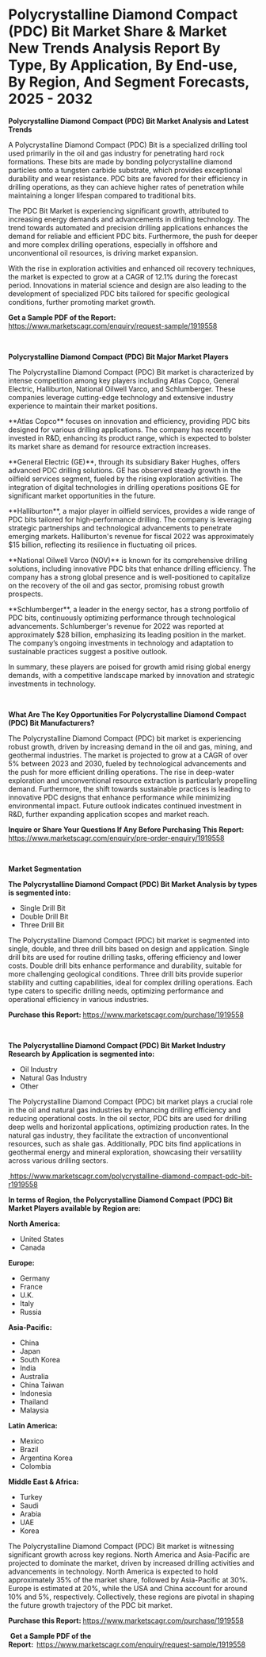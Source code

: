 <p><h1>Polycrystalline Diamond Compact (PDC) Bit Market Share & Market New Trends Analysis Report By Type, By Application, By End-use, By Region, And Segment Forecasts, 2025 - 2032</h1></p><p><strong>Polycrystalline Diamond Compact (PDC) Bit Market Analysis and Latest Trends</strong></p>
<p><p>A Polycrystalline Diamond Compact (PDC) Bit is a specialized drilling tool used primarily in the oil and gas industry for penetrating hard rock formations. These bits are made by bonding polycrystalline diamond particles onto a tungsten carbide substrate, which provides exceptional durability and wear resistance. PDC bits are favored for their efficiency in drilling operations, as they can achieve higher rates of penetration while maintaining a longer lifespan compared to traditional bits.</p><p>The PDC Bit Market is experiencing significant growth, attributed to increasing energy demands and advancements in drilling technology. The trend towards automated and precision drilling applications enhances the demand for reliable and efficient PDC bits. Furthermore, the push for deeper and more complex drilling operations, especially in offshore and unconventional oil resources, is driving market expansion.</p><p>With the rise in exploration activities and enhanced oil recovery techniques, the market is expected to grow at a CAGR of 12.1% during the forecast period. Innovations in material science and design are also leading to the development of specialized PDC bits tailored for specific geological conditions, further promoting market growth.</p></p>
<p><strong>Get a Sample PDF of the Report:&nbsp;</strong> <a href="https://www.marketscagr.com/enquiry/request-sample/1919558?utm_campaign=2176&utm_medium=2&utm_source=Github&utm_content=ia&utm_term=12042025&utm_id=polycrystalline-diamond-compact-pdc-bit">https://www.marketscagr.com/enquiry/request-sample/1919558</a></p>
<p>&nbsp;</p>
<p><strong>Polycrystalline Diamond Compact (PDC) Bit Major Market Players</strong></p>
<p><p>The Polycrystalline Diamond Compact (PDC) Bit market is characterized by intense competition among key players including Atlas Copco, General Electric, Halliburton, National Oilwell Varco, and Schlumberger. These companies leverage cutting-edge technology and extensive industry experience to maintain their market positions.</p><p>**Atlas Copco** focuses on innovation and efficiency, providing PDC bits designed for various drilling applications. The company has recently invested in R&D, enhancing its product range, which is expected to bolster its market share as demand for resource extraction increases.</p><p>**General Electric (GE)**, through its subsidiary Baker Hughes, offers advanced PDC drilling solutions. GE has observed steady growth in the oilfield services segment, fueled by the rising exploration activities. The integration of digital technologies in drilling operations positions GE for significant market opportunities in the future.</p><p>**Halliburton**, a major player in oilfield services, provides a wide range of PDC bits tailored for high-performance drilling. The company is leveraging strategic partnerships and technological advancements to penetrate emerging markets. Halliburton's revenue for fiscal 2022 was approximately $15 billion, reflecting its resilience in fluctuating oil prices.</p><p>**National Oilwell Varco (NOV)** is known for its comprehensive drilling solutions, including innovative PDC bits that enhance drilling efficiency. The company has a strong global presence and is well-positioned to capitalize on the recovery of the oil and gas sector, promising robust growth prospects.</p><p>**Schlumberger**, a leader in the energy sector, has a strong portfolio of PDC bits, continuously optimizing performance through technological advancements. Schlumberger's revenue for 2022 was reported at approximately $28 billion, emphasizing its leading position in the market. The company’s ongoing investments in technology and adaptation to sustainable practices suggest a positive outlook.</p><p>In summary, these players are poised for growth amid rising global energy demands, with a competitive landscape marked by innovation and strategic investments in technology.</p></p>
<p>&nbsp;</p>
<p><strong>What Are The Key Opportunities For Polycrystalline Diamond Compact (PDC) Bit Manufacturers?</strong></p>
<p><p>The Polycrystalline Diamond Compact (PDC) bit market is experiencing robust growth, driven by increasing demand in the oil and gas, mining, and geothermal industries. The market is projected to grow at a CAGR of over 5% between 2023 and 2030, fueled by technological advancements and the push for more efficient drilling operations. The rise in deep-water exploration and unconventional resource extraction is particularly propelling demand. Furthermore, the shift towards sustainable practices is leading to innovative PDC designs that enhance performance while minimizing environmental impact. Future outlook indicates continued investment in R&D, further expanding application scopes and market reach.</p></p>
<p><strong>Inquire or Share Your Questions If Any Before Purchasing This Report:</strong> <a href="https://www.marketscagr.com/enquiry/pre-order-enquiry/1919558?utm_campaign=2176&utm_medium=2&utm_source=Github&utm_content=ia&utm_term=12042025&utm_id=polycrystalline-diamond-compact-pdc-bit">https://www.marketscagr.com/enquiry/pre-order-enquiry/1919558</a></p>
<p>&nbsp;</p>
<p><strong>Market Segmentation</strong></p>
<p><strong>The Polycrystalline Diamond Compact (PDC) Bit Market Analysis by types is segmented into:</strong></p>
<p><ul><li>Single Drill Bit</li><li>Double Drill Bit</li><li>Three Drill Bit</li></ul></p>
<p><p>The Polycrystalline Diamond Compact (PDC) bit market is segmented into single, double, and three drill bits based on design and application. Single drill bits are used for routine drilling tasks, offering efficiency and lower costs. Double drill bits enhance performance and durability, suitable for more challenging geological conditions. Three drill bits provide superior stability and cutting capabilities, ideal for complex drilling operations. Each type caters to specific drilling needs, optimizing performance and operational efficiency in various industries.</p></p>
<p><strong>Purchase this Report:&nbsp;</strong><a href="https://www.marketscagr.com/purchase/1919558?utm_campaign=2176&utm_medium=2&utm_source=Github&utm_content=ia&utm_term=12042025&utm_id=polycrystalline-diamond-compact-pdc-bit">https://www.marketscagr.com/purchase/1919558</a></p>
<p>&nbsp;</p>
<p><strong>The Polycrystalline Diamond Compact (PDC) Bit Market Industry Research by Application is segmented into:</strong></p>
<p><ul><li>Oil Industry</li><li>Natural Gas Industry</li><li>Other</li></ul></p>
<p><p>The Polycrystalline Diamond Compact (PDC) bit market plays a crucial role in the oil and natural gas industries by enhancing drilling efficiency and reducing operational costs. In the oil sector, PDC bits are used for drilling deep wells and horizontal applications, optimizing production rates. In the natural gas industry, they facilitate the extraction of unconventional resources, such as shale gas. Additionally, PDC bits find applications in geothermal energy and mineral exploration, showcasing their versatility across various drilling sectors.</p></p>
<p><a href="https://www.marketscagr.com/polycrystalline-diamond-compact-pdc-bit-r1919558?utm_campaign=2176&utm_medium=2&utm_source=Github&utm_content=ia&utm_term=12042025&utm_id=polycrystalline-diamond-compact-pdc-bit">&nbsp;https://www.marketscagr.com/polycrystalline-diamond-compact-pdc-bit-r1919558</a></p>
<p><strong>In terms of Region, the Polycrystalline Diamond Compact (PDC) Bit Market Players available by Region are:</strong></p>
<p>
    <p> <strong> North America: </strong>
        <ul>
            <li>United States</li>
            <li>Canada</li>
        </ul>
        </p> 
    <p> <strong> Europe: </strong>
        <ul>
            <li>Germany</li>
            <li>France</li>
            <li>U.K.</li>
            <li>Italy</li>
            <li>Russia</li>
        </ul>
        </p> 
    <p> <strong> Asia-Pacific: </strong>
        <ul>
            <li>China</li>
            <li>Japan</li>
            <li>South Korea</li>
            <li>India</li>
            <li>Australia</li>
            <li>China Taiwan</li>
            <li>Indonesia</li>
            <li>Thailand</li>
            <li>Malaysia</li>
        </ul>
        </p> 
    <p> <strong> Latin America: </strong>
        <ul>
            <li>Mexico</li>
            <li>Brazil</li>
            <li>Argentina Korea</li>
            <li>Colombia</li>
        </ul>
        </p> 
    <p> <strong> Middle East & Africa: </strong>
        <ul>
            <li>Turkey</li>
            <li>Saudi</li>
            <li>Arabia</li>
            <li>UAE</li>
            <li>Korea</li>
        </ul>
    </p>
    </p>
<p><p>The Polycrystalline Diamond Compact (PDC) Bit market is witnessing significant growth across key regions. North America and Asia-Pacific are projected to dominate the market, driven by increased drilling activities and advancements in technology. North America is expected to hold approximately 35% of the market share, followed by Asia-Pacific at 30%. Europe is estimated at 20%, while the USA and China account for around 10% and 5%, respectively. Collectively, these regions are pivotal in shaping the future growth trajectory of the PDC bit market.</p></p>
<p><strong>Purchase this Report: </strong><a href="https://www.marketscagr.com/purchase/1919558?utm_campaign=2176&utm_medium=2&utm_source=Github&utm_content=ia&utm_term=12042025&utm_id=polycrystalline-diamond-compact-pdc-bit">https://www.marketscagr.com/purchase/1919558</a></p>
<p>&nbsp;<strong>Get a Sample PDF of the Report:&nbsp;&nbsp;</strong><a href="https://www.marketscagr.com/enquiry/request-sample/1919558?utm_campaign=2176&utm_medium=2&utm_source=Github&utm_content=ia&utm_term=12042025&utm_id=polycrystalline-diamond-compact-pdc-bit">https://www.marketscagr.com/enquiry/request-sample/1919558</a></p>
<p><strong></strong></p>
<p><p></p><p></p><p></p></p>